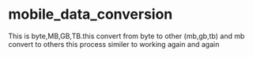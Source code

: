 # mobile_data_conversion
This is byte,MB,GB,TB.this convert from byte to other (mb,gb,tb) and mb convert to  others this process similer to working again and again
